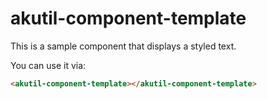 # akutil-component-template

This is a sample component that displays a styled text.

You can use it via:

```html
<akutil-component-template></akutil-component-template>
```
